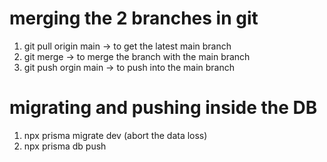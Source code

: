 # merging the 2 branches in git

1. git pull origin main -> to get the latest main branch
2. git merge <branch-name> -> to merge the branch with the main branch
3. git push orgin main -> to push into the main branch

# migrating and pushing inside the DB

1. npx prisma migrate dev (abort the data loss)
2. npx prisma db push
